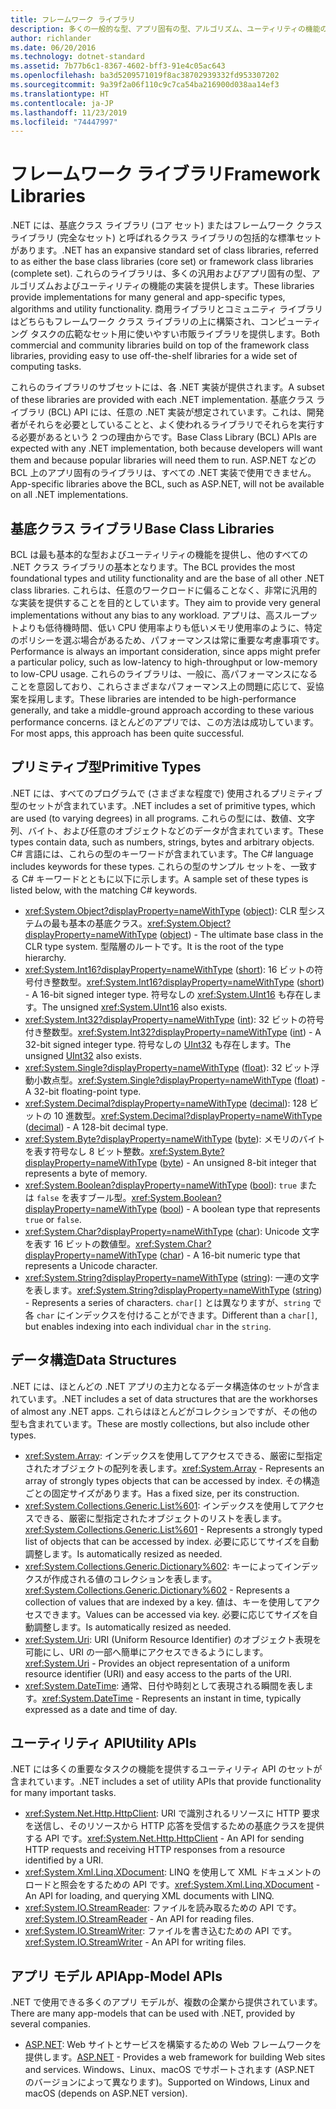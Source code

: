 ```yaml
---
title: フレームワーク ライブラリ
description: 多くの一般的な型、アプリ固有の型、アルゴリズム、ユーティリティの機能の実装を提供しているライブラリについて説明します。
author: richlander
ms.date: 06/20/2016
ms.technology: dotnet-standard
ms.assetid: 7b77b6c1-8367-4602-bff3-91e4c05ac643
ms.openlocfilehash: ba3d5209571019f8ac38702939332fd953307202
ms.sourcegitcommit: 9a39f2a06f110c9c7ca54ba216900d038aa14ef3
ms.translationtype: HT
ms.contentlocale: ja-JP
ms.lasthandoff: 11/23/2019
ms.locfileid: "74447997"
---
```

# <a name="framework-libraries"></a><span data-ttu-id="ea666-103">フレームワーク ライブラリ</span><span class="sxs-lookup"><span data-stu-id="ea666-103">Framework Libraries</span></span>

<span data-ttu-id="ea666-104">.NET には、基底クラス ライブラリ (コア セット) またはフレームワーク クラス ライブラリ (完全なセット) と呼ばれるクラス ライブラリの包括的な標準セットがあります。</span><span class="sxs-lookup"><span data-stu-id="ea666-104">.NET has an expansive standard set of class libraries, referred to as either the base class libraries (core set) or framework class libraries (complete set).</span></span> <span data-ttu-id="ea666-105">これらのライブラリは、多くの汎用およびアプリ固有の型、アルゴリズムおよびユーティリティの機能の実装を提供します。</span><span class="sxs-lookup"><span data-stu-id="ea666-105">These libraries provide implementations for many general and app-specific types, algorithms and utility functionality.</span></span> <span data-ttu-id="ea666-106">商用ライブラリとコミュニティ ライブラリはどちらもフレームワーク クラス ライブラリの上に構築され、コンピューティング タスクの広範なセット用に使いやすい市販ライブラリを提供します。</span><span class="sxs-lookup"><span data-stu-id="ea666-106">Both commercial and community libraries build on top of the framework class libraries, providing easy to use off-the-shelf libraries for a wide set of computing tasks.</span></span>

<span data-ttu-id="ea666-107">これらのライブラリのサブセットには、各 .NET 実装が提供されます。</span><span class="sxs-lookup"><span data-stu-id="ea666-107">A subset of these libraries are provided with each .NET implementation.</span></span> <span data-ttu-id="ea666-108">基底クラス ライブラリ (BCL) API には、任意の .NET 実装が想定されています。これは、開発者がそれらを必要としていることと、よく使われるライブラリでそれらを実行する必要があるという 2 つの理由からです。</span><span class="sxs-lookup"><span data-stu-id="ea666-108">Base Class Library (BCL) APIs are expected with any .NET implementation, both because developers will want them and because popular libraries will need them to run.</span></span> <span data-ttu-id="ea666-109">ASP.NET などの BCL 上のアプリ固有のライブラリは、すべての .NET 実装で使用できません。</span><span class="sxs-lookup"><span data-stu-id="ea666-109">App-specific libraries above the BCL, such as ASP.NET, will not be available on all .NET implementations.</span></span>

## <a name="base-class-libraries"></a><span data-ttu-id="ea666-110">基底クラス ライブラリ</span><span class="sxs-lookup"><span data-stu-id="ea666-110">Base Class Libraries</span></span>

<span data-ttu-id="ea666-111">BCL は最も基本的な型およびユーティリティの機能を提供し、他のすべての .NET クラス ライブラリの基本となります。</span><span class="sxs-lookup"><span data-stu-id="ea666-111">The BCL provides the most foundational types and utility functionality and are the base of all other .NET class libraries.</span></span> <span data-ttu-id="ea666-112">これらは、任意のワークロードに偏ることなく、非常に汎用的な実装を提供することを目的としています。</span><span class="sxs-lookup"><span data-stu-id="ea666-112">They aim to provide very general implementations without any bias to any workload.</span></span> <span data-ttu-id="ea666-113">アプリは、高スループットよりも低待機時間、低い CPU 使用率よりも低いメモリ使用率のように、特定のポリシーを選ぶ場合があるため、パフォーマンスは常に重要な考慮事項です。</span><span class="sxs-lookup"><span data-stu-id="ea666-113">Performance is always an important consideration, since apps might prefer a particular policy, such as low-latency to high-throughput or low-memory to low-CPU usage.</span></span> <span data-ttu-id="ea666-114">これらのライブラリは、一般に、高パフォーマンスになることを意図しており、これらさまざまなパフォーマンス上の問題に応じて、妥協案を採用します。</span><span class="sxs-lookup"><span data-stu-id="ea666-114">These libraries are intended to be high-performance generally, and take a middle-ground approach according to these various performance concerns.</span></span> <span data-ttu-id="ea666-115">ほとんどのアプリでは、この方法は成功しています。</span><span class="sxs-lookup"><span data-stu-id="ea666-115">For most apps, this approach has been quite successful.</span></span>

## <a name="primitive-types"></a><span data-ttu-id="ea666-116">プリミティブ型</span><span class="sxs-lookup"><span data-stu-id="ea666-116">Primitive Types</span></span>

<span data-ttu-id="ea666-117">.NET には、すべてのプログラムで (さまざまな程度で) 使用されるプリミティブ型のセットが含まれています。</span><span class="sxs-lookup"><span data-stu-id="ea666-117">.NET includes a set of primitive types, which are used (to varying degrees) in all programs.</span></span> <span data-ttu-id="ea666-118">これらの型には、数値、文字列、バイト、および任意のオブジェクトなどのデータが含まれています。</span><span class="sxs-lookup"><span data-stu-id="ea666-118">These types contain data, such as numbers, strings, bytes and arbitrary objects.</span></span> <span data-ttu-id="ea666-119">C# 言語には、これらの型のキーワードが含まれています。</span><span class="sxs-lookup"><span data-stu-id="ea666-119">The C# language includes keywords for these types.</span></span> <span data-ttu-id="ea666-120">これらの型のサンプル セットを、一致する C# キーワードとともに以下に示します。</span><span class="sxs-lookup"><span data-stu-id="ea666-120">A sample set of these types is listed below, with the matching C# keywords.</span></span>

* <span data-ttu-id="ea666-121"><xref:System.Object?displayProperty=nameWithType> ([object](../csharp/language-reference/builtin-types/reference-types.md#the-object-type)): CLR 型システムの最も基本の基底クラス。</span><span class="sxs-lookup"><span data-stu-id="ea666-121"><xref:System.Object?displayProperty=nameWithType> ([object](../csharp/language-reference/builtin-types/reference-types.md#the-object-type)) - The ultimate base class in the CLR type system.</span></span> <span data-ttu-id="ea666-122">型階層のルートです。</span><span class="sxs-lookup"><span data-stu-id="ea666-122">It is the root of the type hierarchy.</span></span>
* <span data-ttu-id="ea666-123"><xref:System.Int16?displayProperty=nameWithType> ([short](../csharp/language-reference/builtin-types/integral-numeric-types.md)): 16 ビットの符号付き整数型。</span><span class="sxs-lookup"><span data-stu-id="ea666-123"><xref:System.Int16?displayProperty=nameWithType> ([short](../csharp/language-reference/builtin-types/integral-numeric-types.md)) - A 16-bit signed integer type.</span></span> <span data-ttu-id="ea666-124">符号なしの <xref:System.UInt16> も存在します。</span><span class="sxs-lookup"><span data-stu-id="ea666-124">The unsigned <xref:System.UInt16> also exists.</span></span>
* <span data-ttu-id="ea666-125"><xref:System.Int32?displayProperty=nameWithType> ([int](../csharp/language-reference/builtin-types/integral-numeric-types.md)): 32 ビットの符号付き整数型。</span><span class="sxs-lookup"><span data-stu-id="ea666-125"><xref:System.Int32?displayProperty=nameWithType> ([int](../csharp/language-reference/builtin-types/integral-numeric-types.md)) - A 32-bit signed integer type.</span></span> <span data-ttu-id="ea666-126">符号なしの [UInt32](../csharp/language-reference/builtin-types/integral-numeric-types.md) も存在します。</span><span class="sxs-lookup"><span data-stu-id="ea666-126">The unsigned [UInt32](../csharp/language-reference/builtin-types/integral-numeric-types.md) also exists.</span></span>
* <span data-ttu-id="ea666-127"><xref:System.Single?displayProperty=nameWithType> ([float](../csharp/language-reference/builtin-types/floating-point-numeric-types.md)): 32 ビット浮動小数点型。</span><span class="sxs-lookup"><span data-stu-id="ea666-127"><xref:System.Single?displayProperty=nameWithType> ([float](../csharp/language-reference/builtin-types/floating-point-numeric-types.md)) - A 32-bit floating-point type.</span></span>
* <span data-ttu-id="ea666-128"><xref:System.Decimal?displayProperty=nameWithType> ([decimal](../csharp/language-reference/builtin-types/floating-point-numeric-types.md)): 128 ビットの 10 進数型。</span><span class="sxs-lookup"><span data-stu-id="ea666-128"><xref:System.Decimal?displayProperty=nameWithType> ([decimal](../csharp/language-reference/builtin-types/floating-point-numeric-types.md)) - A 128-bit decimal type.</span></span>
* <span data-ttu-id="ea666-129"><xref:System.Byte?displayProperty=nameWithType> ([byte](../csharp/language-reference/builtin-types/integral-numeric-types.md)): メモリのバイトを表す符号なし 8 ビット整数。</span><span class="sxs-lookup"><span data-stu-id="ea666-129"><xref:System.Byte?displayProperty=nameWithType> ([byte](../csharp/language-reference/builtin-types/integral-numeric-types.md)) - An unsigned 8-bit integer that represents a byte of memory.</span></span>
* <span data-ttu-id="ea666-130"><xref:System.Boolean?displayProperty=nameWithType> ([bool](../csharp/language-reference/keywords/bool.md)): `true` または `false` を表すブール型。</span><span class="sxs-lookup"><span data-stu-id="ea666-130"><xref:System.Boolean?displayProperty=nameWithType> ([bool](../csharp/language-reference/keywords/bool.md)) - A boolean type that represents `true` or `false`.</span></span>
* <span data-ttu-id="ea666-131"><xref:System.Char?displayProperty=nameWithType> ([char](../csharp/language-reference/builtin-types/char.md)): Unicode 文字を表す 16 ビットの数値型。</span><span class="sxs-lookup"><span data-stu-id="ea666-131"><xref:System.Char?displayProperty=nameWithType> ([char](../csharp/language-reference/builtin-types/char.md)) - A 16-bit numeric type that represents a Unicode character.</span></span>
* <span data-ttu-id="ea666-132"><xref:System.String?displayProperty=nameWithType> ([string](../csharp/language-reference/builtin-types/reference-types.md#the-string-type)): 一連の文字を表します。</span><span class="sxs-lookup"><span data-stu-id="ea666-132"><xref:System.String?displayProperty=nameWithType> ([string](../csharp/language-reference/builtin-types/reference-types.md#the-string-type)) - Represents a series of characters.</span></span> <span data-ttu-id="ea666-133">`char[]` とは異なりますが、`string` で各 `char` にインデックスを付けることができます。</span><span class="sxs-lookup"><span data-stu-id="ea666-133">Different than a `char[]`, but enables indexing into each individual `char` in the `string`.</span></span>

## <a name="data-structures"></a><span data-ttu-id="ea666-134">データ構造</span><span class="sxs-lookup"><span data-stu-id="ea666-134">Data Structures</span></span>

<span data-ttu-id="ea666-135">.NET には、ほとんどの .NET アプリの主力となるデータ構造体のセットが含まれています。</span><span class="sxs-lookup"><span data-stu-id="ea666-135">.NET includes a set of data structures that are the workhorses of almost any .NET apps.</span></span> <span data-ttu-id="ea666-136">これらはほとんどがコレクションですが、その他の型も含まれています。</span><span class="sxs-lookup"><span data-stu-id="ea666-136">These are mostly collections, but also include other types.</span></span>

* <span data-ttu-id="ea666-137"><xref:System.Array>: インデックスを使用してアクセスできる、厳密に型指定されたオブジェクトの配列を表します。</span><span class="sxs-lookup"><span data-stu-id="ea666-137"><xref:System.Array> - Represents an array of strongly types objects that can be accessed by index.</span></span> <span data-ttu-id="ea666-138">その構造ごとの固定サイズがあります。</span><span class="sxs-lookup"><span data-stu-id="ea666-138">Has a fixed size, per its construction.</span></span>
* <span data-ttu-id="ea666-139"><xref:System.Collections.Generic.List%601>: インデックスを使用してアクセスできる、厳密に型指定されたオブジェクトのリストを表します。</span><span class="sxs-lookup"><span data-stu-id="ea666-139"><xref:System.Collections.Generic.List%601> - Represents a strongly typed list of objects that can be accessed by index.</span></span> <span data-ttu-id="ea666-140">必要に応じてサイズを自動調整します。</span><span class="sxs-lookup"><span data-stu-id="ea666-140">Is automatically resized as needed.</span></span>
* <span data-ttu-id="ea666-141"><xref:System.Collections.Generic.Dictionary%602>: キーによってインデックスが作成される値のコレクションを表します。</span><span class="sxs-lookup"><span data-stu-id="ea666-141"><xref:System.Collections.Generic.Dictionary%602> - Represents a collection of values that are indexed by a key.</span></span> <span data-ttu-id="ea666-142">値は、キーを使用してアクセスできます。</span><span class="sxs-lookup"><span data-stu-id="ea666-142">Values can be accessed via key.</span></span> <span data-ttu-id="ea666-143">必要に応じてサイズを自動調整します。</span><span class="sxs-lookup"><span data-stu-id="ea666-143">Is automatically resized as needed.</span></span>
* <span data-ttu-id="ea666-144"><xref:System.Uri>: URI (Uniform Resource Identifier) のオブジェクト表現を可能にし、URI の一部へ簡単にアクセスできるようにします。</span><span class="sxs-lookup"><span data-stu-id="ea666-144"><xref:System.Uri> - Provides an object representation of a uniform resource identifier (URI) and easy access to the parts of the URI.</span></span>
* <span data-ttu-id="ea666-145"><xref:System.DateTime>: 通常、日付や時刻として表現される瞬間を表します。</span><span class="sxs-lookup"><span data-stu-id="ea666-145"><xref:System.DateTime> - Represents an instant in time, typically expressed as a date and time of day.</span></span>

## <a name="utility-apis"></a><span data-ttu-id="ea666-146">ユーティリティ API</span><span class="sxs-lookup"><span data-stu-id="ea666-146">Utility APIs</span></span>

<span data-ttu-id="ea666-147">.NET には多くの重要なタスクの機能を提供するユーティリティ API のセットが含まれています。</span><span class="sxs-lookup"><span data-stu-id="ea666-147">.NET includes a set of utility APIs that provide functionality for many important tasks.</span></span>

* <span data-ttu-id="ea666-148"><xref:System.Net.Http.HttpClient>: URI で識別されるリソースに HTTP 要求を送信し、そのリソースから HTTP 応答を受信するための基底クラスを提供する API です。</span><span class="sxs-lookup"><span data-stu-id="ea666-148"><xref:System.Net.Http.HttpClient> - An API for sending HTTP requests and receiving HTTP responses from a resource identified by a URI.</span></span>
* <span data-ttu-id="ea666-149"><xref:System.Xml.Linq.XDocument>: LINQ を使用して XML ドキュメントのロードと照会をするための API です。</span><span class="sxs-lookup"><span data-stu-id="ea666-149"><xref:System.Xml.Linq.XDocument> - An API for loading, and querying XML documents with LINQ.</span></span>
* <span data-ttu-id="ea666-150"><xref:System.IO.StreamReader>: ファイルを読み取るための API です。</span><span class="sxs-lookup"><span data-stu-id="ea666-150"><xref:System.IO.StreamReader> - An API for reading files.</span></span> 
* <span data-ttu-id="ea666-151"><xref:System.IO.StreamWriter>: ファイルを書き込むための API です。</span><span class="sxs-lookup"><span data-stu-id="ea666-151"><xref:System.IO.StreamWriter> - An API for writing files.</span></span>

## <a name="app-model-apis"></a><span data-ttu-id="ea666-152">アプリ モデル API</span><span class="sxs-lookup"><span data-stu-id="ea666-152">App-Model APIs</span></span>

<span data-ttu-id="ea666-153">.NET で使用できる多くのアプリ モデルが、複数の企業から提供されています。</span><span class="sxs-lookup"><span data-stu-id="ea666-153">There are many app-models that can be used with .NET, provided by several companies.</span></span>

* <span data-ttu-id="ea666-154">[ASP.NET](https://www.asp.net): Web サイトとサービスを構築するための Web フレームワークを提供します。</span><span class="sxs-lookup"><span data-stu-id="ea666-154">[ASP.NET](https://www.asp.net) - Provides a web framework for building Web sites and services.</span></span> <span data-ttu-id="ea666-155">Windows、Linux、macOS でサポートされます (ASP.NET のバージョンによって異なります)。</span><span class="sxs-lookup"><span data-stu-id="ea666-155">Supported on Windows, Linux and macOS (depends on ASP.NET version).</span></span>
